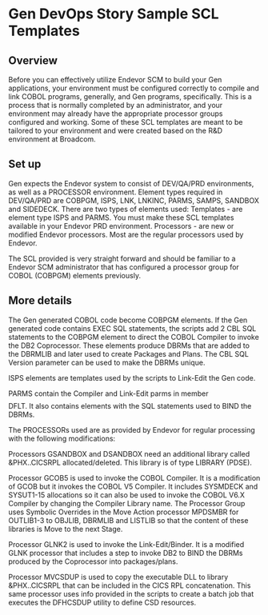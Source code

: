 # Gen DevOps Story Sample SCL Templates

## Overview

Before you can effectively utilize Endevor SCM to build your Gen applications, your environment must be configured
correctly to compile and link COBOL programs, generally, and Gen programs, specifically. This is a process that is
normally completed by an administrator, and your environment may already have the appropriate processor groups configured
and working. Some of these SCL templates are meant to be tailored to your environment and were created based on the R&D
environment at Broadcom.

## Set up

Gen expects the Endevor system to consist of DEV/QA/PRD environments, as well as a PROCESSOR environment.
Element types required in DEV/QA/PRD are COBPGM, ISPS, LNK, LNKINC, PARMS, SAMPS, SANDBOX and SIDEDECK.
There are two types of elements used:
Templates - are element type ISPS and PARMS. You must make these SCL templates available in your Endevor PRD environment.
Processors - are new or modified Endevor processors. Most are the regular processors used by Endevor.

The SCL provided is very straight forward and should be familiar to a Endevor SCM administrator that has configured a
processor group for COBOL (COBPGM) elements previously.

## More details

The Gen generated COBOL code become COBPGM elements. If the Gen generated code contains EXEC SQL statements, the scripts
add 2 CBL SQL statements to the COBPGM element to direct the COBOL Compiler to invoke the DB2 Coprocessor. These elements
produce DBRMs that are added to the DBRMLIB and later used to create Packages and Plans. The CBL SQL Version parameter
can be used to make the DBRMs unique.

ISPS elements are templates used by the scripts to Link-Edit the Gen code.

PARMS contain the Compiler and Link-Edit parms in member $$$$DFLT. It also contains elements with the SQL statements used 
to BIND the DBRMs.


The PROCESSORs used are as provided by Endevor for regular processing with the following modifications:

Processors GSANDBOX and DSANDBOX need an additional library called &PHX..CICSRPL allocated/deleted. This library is of
type LIBRARY (PDSE).

Processor GCOB5 is used to invoke the COBOL Compiler. It is a modification of GCOB but it invokes the COBOL V5 Compiler.
It includes SYSMDECK and SYSUT1-15 allocations so it can also be used to invoke the COBOL V6.X Compiler by changing the
Compiler Library name.
The Processor Group uses Symbolic Overrides in the Move Action processor MPDSMBR for OUTLIB1-3 to OBJLIB, DBRMLIB and
LISTLIB so that the content of these libraries is Move to the next Stage.

Processor GLNK2 is used to invoke the Link-Edit/Binder. It is a modified GLNK processor that includes a step to invoke
DB2 to BIND the DBRMs produced by the Coprocessor into packages/plans.

Processor MVCSDUP is used to copy the executable DLL to library &PHX..CICSRPL that can be included in the CICS RPL
concatenation. This same processor uses info provided in the scripts to create a batch job that executes the DFHCSDUP
utility to define CSD resources.
